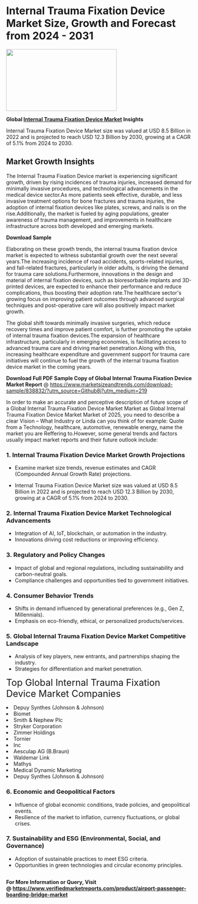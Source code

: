 <H1>Internal Trauma Fixation Device Market Size, Growth and Forecast from 2024 - 2031</H1><img class="aligncenter size-medium wp-image-584254" src="https://thirdeyenews.in/wp-content/uploads/2024/09/Global-Market-Research-300x168.jpeg" alt="" width="300" height="168" /><p><strong>Global&nbsp;<a href="https://www.marketsizeandtrends.com/download-sample/838832/?utm_source=Github8j?utm_medium=219">Internal Trauma Fixation Device Market</a> Insights</strong></p><p>Internal Trauma Fixation Device Market size was valued at USD 8.5 Billion in 2022 and is projected to reach USD 12.3 Billion by 2030, growing at a CAGR of 5.1% from 2024 to 2030.</p><p><h2>Market Growth Insights</h2> <p>The Internal Trauma Fixation Device market is experiencing significant growth, driven by rising incidences of trauma injuries, increased demand for minimally invasive procedures, and technological advancements in the medical device sector.As more patients seek effective, durable, and less invasive treatment options for bone fractures and trauma injuries, the adoption of internal fixation devices like plates, screws, and nails is on the rise.Additionally, the market is fueled by aging populations, greater awareness of trauma management, and improvements in healthcare infrastructure across both developed and emerging markets.</p> <p><strong>Download Sample</strong></p> <p>Elaborating on these growth trends, the internal trauma fixation device market is expected to witness substantial growth over the next several years.The increasing incidence of road accidents, sports-related injuries, and fall-related fractures, particularly in older adults, is driving the demand for trauma care solutions.Furthermore, innovations in the design and material of internal fixation devices, such as bioresorbable implants and 3D-printed devices, are expected to enhance their performance and reduce complications, thus boosting their adoption rate.The healthcare sector's growing focus on improving patient outcomes through advanced surgical techniques and post-operative care will also positively impact market growth.</p> <p>The global shift towards minimally invasive surgeries, which reduce recovery times and improve patient comfort, is further promoting the uptake of internal trauma fixation devices.The expansion of healthcare infrastructure, particularly in emerging economies, is facilitating access to advanced trauma care and driving market penetration.Along with this, increasing healthcare expenditure and government support for trauma care initiatives will continue to fuel the growth of the internal trauma fixation device market in the coming years.</p> <p><span class=""><strong>Download Full PDF Sample Copy of Global Internal Trauma Fixation Device Market Report</strong> @ <a href="https://www.marketsizeandtrends.com/download-sample/838832/?utm_source=Github8j?utm_medium=219" target="_blank">https://www.marketsizeandtrends.com/download-sample/838832/?utm_source=Github8j?utm_medium=219</a></span></p><p>In order to make an accurate and perceptive description of future scope of a Global&nbsp;Internal Trauma Fixation Device Market Market as Global&nbsp;Internal Trauma Fixation Device Market Market of 2025, you need to describe a clear Vision &ndash; What Industry or Linda can you think of for example: Quote from a Technology, healthcare, automotive, renewable energy, name the market you are Reffering to.However, some general trends and factors usually impact market reports and their future outlook include:</p><h3>1.&nbsp;<strong>Internal Trauma Fixation Device Market Growth Projections</strong></h3><ul><li>Examine market size trends, revenue estimates and CAGR (Compounded Annual Growth Rate) projections.</li><li><p>Internal Trauma Fixation Device Market size was valued at USD 8.5 Billion in 2022 and is projected to reach USD 12.3 Billion by 2030, growing at a CAGR of 5.1% from 2024 to 2030.</p></li></ul><h3>2.&nbsp;<strong>Internal Trauma Fixation Device Market Technological Advancements</strong></h3><ul><li>Integration of AI, IoT, blockchain, or automation in the industry.</li><li>Innovations driving cost reductions or improving efficiency.</li></ul><h3>3.&nbsp;<strong>Regulatory and Policy Changes</strong></h3><ul><li>Impact of global and regional regulations, including sustainability and carbon-neutral goals.</li><li>Compliance challenges and opportunities tied to government initiatives.</li></ul><h3>4.&nbsp;<strong>Consumer Behavior Trends</strong></h3><ul><li>Shifts in demand influenced by generational preferences (e.g., Gen Z, Millennials).</li><li>Emphasis on eco-friendly, ethical, or personalized products/services.</li></ul><h3>5.&nbsp;<strong>Global Internal Trauma Fixation Device Market Competitive Landscape</strong></h3><ul><li>Analysis of key players, new entrants, and partnerships shaping the industry.</li><li>Strategies for differentiation and market penetration.</li></ul><p data-pm-slice="1 1 []"><span style="color: inherit; font-family: inherit; font-size: 25px;">Top Global Internal Trauma Fixation Device Market Companies</span></p><div class="" data-test-id=""><p><li>Depuy Synthes (Johnson & Johnson)</li><li> Biomet</li><li> Smith & Nephew Plc</li><li> Stryker Corporation</li><li> Zimmer Holdings</li><li> Tornier</li><li> Inc</li><li> Aesculap AG (B.Braun)</li><li> Waldemar Link</li><li> Mathys</li><li> Medical Dynamic Marketing</li><li> Depuy Synthes (Johnson & Johnson)</li></p></div><h3>6.&nbsp;<strong>Economic and Geopolitical Factors</strong></h3><ul><li>Influence of global economic conditions, trade policies, and geopolitical events.</li><li>Resilience of the market to inflation, currency fluctuations, or global crises.</li></ul><h3>7.&nbsp;<strong>Sustainability and ESG (Environmental, Social, and Governance)</strong></h3><ul><li>Adoption of sustainable practices to meet ESG criteria.</li><li>Opportunities in green technologies and circular economy principles.</li></ul><h2><strong style="font-size: 14px;">For More Information or Query, Visit @&nbsp;</strong><a style="background-color: #ffffff; font-size: 14px;" href="https://www.marketsizeandtrends.com/report/internal-trauma-fixation-device-market/" target="_blank">https://www.verifiedmarketreports.com/product/airport-passenger-boarding-bridge-market</a></h2>